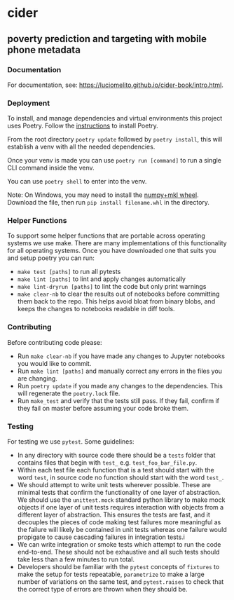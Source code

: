 # cider
## poverty prediction and targeting with mobile phone metadata

### Documentation
For documentation, see: https://luciomelito.github.io/cider-book/intro.html.

### Deployment
To install, and manage dependencies and virtual environments this project uses Poetry. Follow the [instructions](https://python-poetry.org/docs/) to
install Poetry.

From the root directory `poetry update` followed by `poetry install`, this will establish a venv with all the needed dependencies.

Once your venv is made you can use `poetry run [command]` to run a single CLI command inside the venv.

You can use `poetry shell` to enter into the venv.

Note: On Windows, you may need to install the [numpy+mkl wheel](https://www.lfd.uci.edu/~gohlke/pythonlibs/#numpy). Download the file, then run `pip install filename.whl` in the directory.

### Helper Functions
To support some helper functions that are portable across operating systems we use make. There are many implementations of this functionality for all
operating systems. Once you have downloaded one that suits you and setup poetry you can run:

* `make test [paths]` to run all pytests
* `make lint [paths]` to lint and apply changes automatically
* `make lint-dryrun [paths]` to lint the code but only print warnings
* `make clear-nb` to clear the results out of notebooks before committing them back to the repo. This helps avoid bloat from binary blobs, and keeps the changes to notebooks readable in diff tools.

### Contributing
Before contributing code please:

* Run `make clear-nb` if you have made any changes to Jupyter notebooks you would like to commit.
* Run `make lint [paths]` and manually correct any errors in the files you are changing.
* Run `poetry update` if you made any changes to the dependencies. This will regenerate the `poetry.lock` file.
* Run `make_test` and verify that the tests still pass. If they fail, confirm if they fail on master before assuming your code broke them.


### Testing
For testing we use `pytest`. Some guidelines:

* In any directory with source code there should be a `tests` folder that contains files that begin with `test_` e.g. `test_foo_bar_file.py`.
* Within each test file each function that is a test should start with the word `test`, in source code no function should start with the word `test_`.
* We should attempt to write unit tests wherever possible. These are minimal tests that confirm the functionality of one layer of abstraction. We should use the `unittest.mock` standard python library to make mock objects if one layer of unit tests requires interaction with objects from a different layer of abstraction. This ensures the tests are fast, and it decouples the pieces of code making test failures more meaningful as the failure will likely be contained in unit tests whereas one failure would propigate to cause cascading failures in integration tests.i
* We can write integration or smoke tests which attempt to run the code end-to-end. These should not be exhaustive and all such tests should take less than a few minutes to run total.
* Developers should be familiar with the `pytest` concepts of `fixtures` to make the setup for tests repeatable, `parametrize` to make a large number of variations on the same test, and `pytest.raises` to check that the correct type of errors are thrown when they should be.
